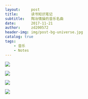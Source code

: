 ```yaml
---
layout:     post
title:      读书知识笔记
subtitle:   陶冶情操的音乐名曲
date:       2017-11-21
author:     zd200572
header-img: img/post-bg-universe.jpg
catalog: true
tags:
    - 音乐
    - Notes
---
```


![](http://owxbk335s.bkt.clouddn.com/yinyue1.jpg)

![](http://owxbk335s.bkt.clouddn.com/yinyue2.jpg)

![](http://owxbk335s.bkt.clouddn.com/yinyue3.jpg)

![](http://owxbk335s.bkt.clouddn.com/yinyue4.jpg)